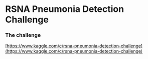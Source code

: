 # RSNA Pneumonia Detection Challenge

### The challenge

[https://www.kaggle.com/c/rsna-pneumonia-detection-challenge](https://www.kaggle.com/c/rsna-pneumonia-detection-challenge)
